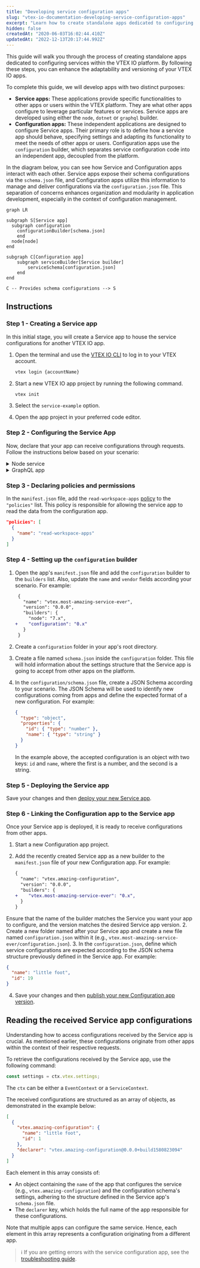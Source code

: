 ```yaml
---
title: "Developing service configuration apps"
slug: "vtex-io-documentation-developing-service-configuration-apps"
excerpt: "Learn how to create standalone apps dedicated to configuring services within the VTEX IO platform."
hidden: false
createdAt: "2020-06-03T16:02:44.410Z"
updatedAt: "2022-12-13T20:17:44.992Z"
---
```


This guide will walk you through the process of creating standalone apps dedicated to configuring services within the VTEX IO platform. By following these steps, you can enhance the adaptability and versioning of your VTEX IO apps.

To complete this guide, we will develop apps with two distinct purposes:

- **Service apps:** These applications provide specific functionalities to other apps or users within the VTEX platform. They are what other apps configure to leverage particular features or services. Service apps are developed using either the `node`, `dotnet` or `graphql` builder.
- **Configuration apps:** These independent applications are designed to configure Service apps. Their primary role is to define how a service app should behave, specifying settings and adapting its functionality to meet the needs of other apps or users. Configuration apps use the `configuration` builder, which separates service configuration code into an independent app, decoupled from the platform.

In the diagram below, you can see how Service and Configuration apps interact with each other. Service apps expose their schema configurations via the `schema.json` file, and Configuration apps utilize this information to manage and deliver configurations via the `configuration.json` file. This separation of concerns enhances organization and modularity in application development, especially in the context of configuration management.

```mermaid
graph LR

subgraph S[Service app]
  subgraph configuration
    configurationBuilder[schema.json]
    end
  node[node]
end

subgraph C[Configuration app]
    subgraph serviceBuilder[Service builder]
        serviceSchema[configuration.json]
    end
end

C -- Provides schema configurations --> S
```

## Instructions

### Step 1 - Creating a Service app

In this initial stage, you will create a Service app to house the service configurations for another VTEX IO app.

1. Open the terminal and use the [VTEX IO CLI](https://developers.vtex.com/docs/guides/vtex-io-documentation-vtex-io-cli-installation-and-command-reference/) to log in to your VTEX account.

   ```sh
   vtex login {accountName}
   ```

2. Start a new VTEX IO app project by running the following command.

   ```sh
   vtex init
   ```

3. Select the `service-example` option.
4. Open the app project in your preferred code editor.

### Step 2 - Configuring the Service App

Now, declare that your app can receive configurations through requests. Follow the instructions below based on your scenario:

<details>
<summary>Node service</summary>

In the `node/service.json` file, add `"settingsType": "workspace"` to define which routes will be able to receive configurations through requests. For example:

```json
"routes": {
  "status": {
    "path": "/_v/status/:code",
    "public": true,
    "settingsType": "workspace"
  },
}
```

It is also possible to define your configurations through event listening. In this case, you should add in the `node/service.json` file something similar to the example below, replacing the values according to your needs:

```json
"events": {
  "eventHandler": {
    "sender": "appEmittingTheEvent",
    "keys": ["topic"],
    "settingsType": "workspace"
  },
}
```

</details>

<details>
<summary>GraphQL app</summary>

If you are developing a GraphQL app, add the `@settings` directive to all queries that can receive configurations.

A [GraphQL Directive](https://graphql.org/learn/queries/#directives) is a way of changing how the query will be performed. When you add the `settings` directive, the system knows it must search for configurations for that service. Under the hood, this directive is including one extra step to the query, which is responsible for finding all the configurations and adding them to the context.

Take the [`graphql-example`](https://github.com/vtex-apps/graphql-example) app as an example. In this app's root directory, you'll see the following file `grapqhl/schema.graphql`. Now, if you open it and add the `@settings` directive to the query `book`, you'll have something like:

```diff
 type Query {
-    book(id: ID!): Book
+    book(id: ID!): Book @settings(settingsType: "workspace")
 }

+ @settings(settingsType: "workspace")
```

</details>

### Step 3 - Declaring policies and permissions

In the `manifest.json` file, add the `read-workspace-apps` [policy](https://developers.vtex.com/docs/guides/vtex-io-documentation-policies) to the `"policies"` list. This policy is responsible for allowing the service app to read the data from the configuration app.

```json
"policies": [
  {
    "name": "read-workspace-apps"
  }
]
```

### Step 4 - Setting up the `configuration` builder

1. Open the app's `manifest.json` file and add the `configuration` builder to the `builders` list. Also, update the `name` and `vendor` fields according your scenario. For example:

   ```diff
    {
      "name": "vtex.most-amazing-service-ever",
      "version": "0.0.0",
      "builders": {
        "node": "7.x",
   +    "configuration": "0.x"
      }
    }
   ```

2. Create a `configuration` folder in your app's root directory.
3. Create a file named `schema.json` inside the `configuration` folder. This file will hold information about the settings structure that the Service app is going to accept from other apps on the platform.
4. In the `configuration/schema.json` file, create a JSON Schema according to your scenario. The JSON Schema will be used to identify new configurations coming from apps and define the expected format of a new configuration. For example:

   ```json
   {
     "type": "object",
     "properties": {
       "id": { "type": "number" },
       "name": { "type": "string" }
     }
   }
   ```

   In the example above, the accepted configuration is an object with two keys: `id` and `name`, where the first is a number, and the second is a string.

### Step 5 - Deploying the Service app

Save your changes and then [deploy your new Service app](https://developers.vtex.com/docs/guides/vtex-io-documentation-making-your-new-app-version-publicly-available).

### Step 6 - Linking the Configuration app to the Service app

Once your Service app is deployed, it is ready to receive configurations from other apps.

1. Start a new Configuration app project.
2. Add the recently created Service app as a new builder to the `manifest.json` file of your new Configuration app. For example:

   ```diff
   {
     "name": "vtex.amazing-configuration",
     "version": "0.0.0",
     "builders": {
   +    "vtex.most-amazing-service-ever": "0.x",
     }
   }
   ```

  Ensure that the name of the builder matches the Service you want your app to configure, and the version matches the desired Service app version.
2. Create a new folder named after your Service app and create a new file named `configuration.json` within it (e.g., `vtex.most-amazing-service-ever/configuration.json`).
3. In the `configuration.json`, define which service configurations are expected according to the JSON schema structure previously defined in the Service app. For example:

   ```json
   {
     "name": "little foot",
     "id": 19
   }
   ```

4. Save your changes and then [publish your new Configuration app version](https://developers.vtex.com/docs/guides/vtex-io-documentation-publishing-an-app/).

## Reading the received Service app configurations

Understanding how to access configurations received by the Service app is crucial. As mentioned earlier, these configurations originate from other apps within the context of their respective requests.

To retrieve the configurations received by the Service app, use the following command:

```js
const settings = ctx.vtex.settings;
```

The `ctx` can be either a `EventContext` or a `ServiceContext`.

The received configurations are structured as an array of objects, as demonstrated in the example below:

```json
[
  {
    "vtex.amazing-configuration": {
      "name": "little foot",
      "id": 1
    },
    "declarer": "vtex.amazing-configuration@0.0.0+build1580823094"
  }
]
```

Each element in this array consists of:

- An object containing the `name` of the app that configures the service (e.g., `vtex.amazing-configuration`) and the configuration schema's settings, adhering to the structure defined in the Service app's `schema.json` file.
- The `declarer` key, which holds the full name of the app responsible for these configurations.

Note that multiple apps can configure the same service. Hence, each element in this array represents a configuration originating from a different app.

> ℹ️ If you are getting errors with the service configuration app, see the [troubleshooting guide](https://developers.vtex.com/docs/guides/i-am-getting-errors-with-my-service-configuration-app).
